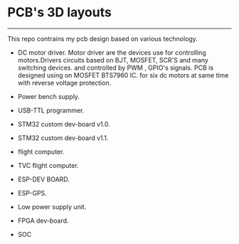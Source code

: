 # PCB's 3D layouts 
---
This repo contrains my pcb design based on various technology.

* DC motor driver.
Motor driver are the devices use for controlling motors.Drivers circuits based on BJT, MOSFET, SCR'S and many switching devices.
and controlled by PWM , GPIO's signals.
PCB is designed using on MOSFET BTS7960 IC.
for six dc motors at same time with reverse voltage protection.

* Power bench supply.

* USB-TTL programmer.

* STM32 custom dev-board v1.0.

* STM32 custom dev-board v1.1.

* flight computer.

* TVC flight computer.

* ESP-DEV BOARD.

* ESP-GPS.

* Low power supply unit.

* FPGA dev-board.

* SOC 

